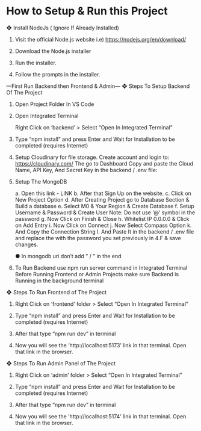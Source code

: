 # How to Setup & Run this Project

❖ Install NodeJs ( Ignore If Already Installed)

1. Visit the official Node.js website i.e) https://nodejs.org/en/download/

2. Download the Node.js installer

3. Run the installer.

4. Follow the prompts in the installer.

—First Run Backend then Frontend & Admin—
❖ Steps To Setup Backend Of The Project

1. Open Project Folder In VS Code

2. Open Integrated Terminal

    Right Click on ‘backend’ > Select “Open In Integrated Terminal”

3. Type “npm install” and press Enter and Wait for Installation to be completed
(requires Internet)

4. Setup Cloudinary for file storage.
Create account and login to: https://cloudinary.com/
The go to Dashboard
Copy and paste the Cloud Name, API Key, And Secret Key in the
backend / .env file:

5. Setup The MongoDB

    a. Open this link - LINK
    b. After that Sign Up on the website.
    c. Click on New Project Option
    d. After Creating Project go to Database Section & Build a database
    e. Select M0 & Your Region & Create Database
    f. Setup Username & Password & Create User
        Note: Do not use ‘@’ symbol in the password
    g. Now Click on Finish & Close
    h. Whitelist IP 0.0.0.0 & Click on Add Entry
    i. Now Click on Connect
    j. Now Select Compass Option
    k. And Copy the Connection String
    l. And Paste It in the backend / .env file and replace the <password> with
    the password you set previously in 4.F & save changes.

    ● In mongodb uri don’t add ” / ” in the end

6. To Run Backend use npm run server command in Integrated Terminal
     Before Running Frontend or Admin Projects make sure Backend is Running in the background terminal

❖ Steps To Run Frontend of The Project

1. Right Click on ‘frontend’ folder > Select “Open In Integrated Terminal”

2. Type “npm install” and press Enter and Wait for Installation to be completed
(requires Internet)

3. After that type “npm run dev” in terminal

4. Now you will see the ‘http://localhost:5173’ link in that terminal. Open that link
in the browser.

❖ Steps To Run Admin Panel of The Project

1. Right Click on ‘admin’ folder > Select “Open In Integrated Terminal”

2. Type “npm install” and press Enter and Wait for Installation to be
completed (requires Internet)

3. After that type “npm run dev” in terminal

4. Now you will see the ‘http://localhost:5174’ link in that terminal. Open
that link in the browser.

